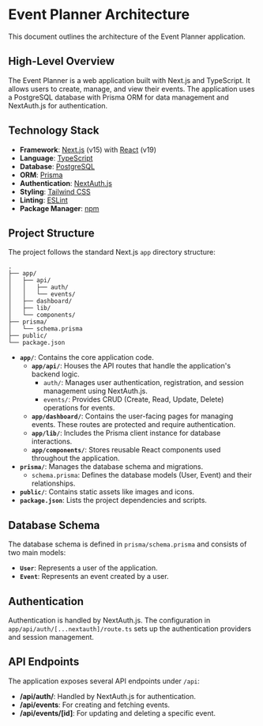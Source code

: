 # Event Planner Architecture

This document outlines the architecture of the Event Planner application.

## High-Level Overview

The Event Planner is a web application built with Next.js and TypeScript. It allows users to create, manage, and view their events. The application uses a PostgreSQL database with Prisma ORM for data management and NextAuth.js for authentication.

## Technology Stack

*   **Framework**: [Next.js](https://nextjs.org/) (v15) with [React](https://react.dev/) (v19)
*   **Language**: [TypeScript](https://www.typescriptlang.org/)
*   **Database**: [PostgreSQL](https://www.postgresql.org/)
*   **ORM**: [Prisma](https://www.prisma.io/)
*   **Authentication**: [NextAuth.js](https://next-auth.js.org/)
*   **Styling**: [Tailwind CSS](https://tailwindcss.com/)
*   **Linting**: [ESLint](https://eslint.org/)
*   **Package Manager**: [npm](https://www.npmjs.com/)

## Project Structure

The project follows the standard Next.js `app` directory structure:

```
.
├── app/
│   ├── api/
│   │   ├── auth/
│   │   └── events/
│   ├── dashboard/
│   ├── lib/
│   └── components/
├── prisma/
│   └── schema.prisma
├── public/
└── package.json
```

*   **`app/`**: Contains the core application code.
    *   **`app/api/`**: Houses the API routes that handle the application's backend logic.
        *   `auth/`: Manages user authentication, registration, and session management using NextAuth.js.
        *   `events/`: Provides CRUD (Create, Read, Update, Delete) operations for events.
    *   **`app/dashboard/`**: Contains the user-facing pages for managing events. These routes are protected and require authentication.
    *   **`app/lib/`**: Includes the Prisma client instance for database interactions.
    *   **`app/components/`**: Stores reusable React components used throughout the application.
*   **`prisma/`**: Manages the database schema and migrations.
    *   `schema.prisma`: Defines the database models (User, Event) and their relationships.
*   **`public/`**: Contains static assets like images and icons.
*   **`package.json`**: Lists the project dependencies and scripts.

## Database Schema

The database schema is defined in `prisma/schema.prisma` and consists of two main models:

*   **`User`**: Represents a user of the application.
*   **`Event`**: Represents an event created by a user.

## Authentication

Authentication is handled by NextAuth.js. The configuration in `app/api/auth/[...nextauth]/route.ts` sets up the authentication providers and session management.

## API Endpoints

The application exposes several API endpoints under `/api`:

*   **/api/auth/**: Handled by NextAuth.js for authentication.
*   **/api/events**: For creating and fetching events.
*   **/api/events/[id]**: For updating and deleting a specific event.
